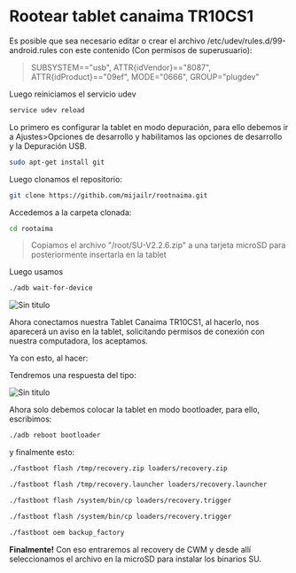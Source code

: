 # Rootear tablet canaima TR10CS1

Es posible que sea necesario editar o crear el archivo /etc/udev/rules.d/99-android.rules con este contenido (Con permisos de superusuario):

>SUBSYSTEM=="usb", ATTR{idVendor}=="8087", ATTR{idProduct}=="09ef", MODE="0666", GROUP="plugdev"

Luego reiniciamos el servicio udev
```sh
service udev reload
```
Lo primero es configurar la tablet en modo depuración, para ello debemos ir a Ajustes>Opciones de desarrollo y habilitamos las opciones de desarrollo y la Depuración USB.

```sh
sudo apt-get install git
```
Luego clonamos el repositorio:
```sh
git clone https://githib.com/mijailr/rootnaima.git
```

Accedemos a la carpeta clonada:
```sh
cd rootaima
```

>Copiamos el archivo "/root/SU-V2.2.6.zip" a una tarjeta microSD para posteriormente insertarla en la tablet

Luego usamos
```sh
./adb wait-for-device
```
![Sin titulo](https://comunidad.hackerdiy.com/uploads/default/original/1X/a790707ff91322d7f0a1bf89ca65fff4bf0f1256.png)

Ahora conectamos nuestra Tablet Canaima TR10CS1, al hacerlo, nos aparecerá un aviso en la tablet, solicitando permisos de conexión con nuestra computadora, los aceptamos.

Ya con esto, al hacer:

Tendremos una respuesta del tipo:

![Sin titulo](https://comunidad.hackerdiy.com/uploads/default/original/1X/0c89b1b3e63220fb783f957bb0c628b8be7a5889.png)

Ahora solo debemos colocar la tablet en modo bootloader, para ello, escribimos:

```sh
./adb reboot bootloader
```

y finalmente esto:

```sh
./fastboot flash /tmp/recovery.zip loaders/recovery.zip
```
```sh
./fastboot flash /tmp/recovery.launcher loaders/recovery.launcher
```
```sh
./fastboot flash /system/bin/cp loaders/recovery.trigger
```
```sh
./fastboot flash /system/bin/cp loaders/recovery.trigger
```
```sh
./fastboot oem backup_factory
```
**Finalmente!**
Con eso entraremos al recovery de CWM y desde allí seleccionamos el archivo en la microSD para instalar los binarios SU.


